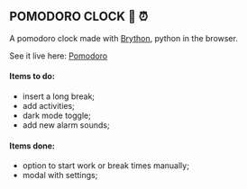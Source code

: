 ## POMODORO CLOCK :tomato: :alarm_clock:

A pomodoro clock made with [Brython](https://brython.info), python in the browser.

See it live here: [Pomodoro](https://thigoap.github.io/pomodoro)

#### Items to do:

- insert a long break;
- add activities;
- dark mode toggle;
- add new alarm sounds;

#### Items done:

- option to start work or break times manually;
- modal with settings;